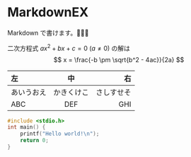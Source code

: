 # MarkdownEX

Markdown で書けます。🍤&#x1f364;:fried_shrimp:

二次方程式 $ax^2 + bx + c = 0 ~ (a \ne 0)$ の解は
$$
x = \frac{-b \pm \sqrt{b^2 - 4ac}}{2a}
$$

| 左 | 中 | 右 |
|:---|:--:|---:|
|あいうおえ|かきくけこ|さしすせそ|
|ABC|DEF|GHI|

```c
#include <stdio.h>
int main() {
    printf("Hello world!\n");
    return 0;
}
```
